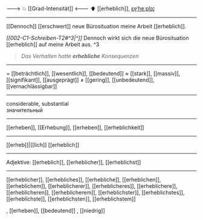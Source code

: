 ---> 💥 [[Grad-Intensität]] <---
⬆️ [[erheblich]], [ɛɐ̯ˈheːplɪç](https://youglish.com/pronounce/erheblich/german)

---
[[Dennoch]] [[erschwert]] neue Bürosituation meine Arbeit [[erheblich]].

*[[002-C1-Schreiben-T2#^3|^]]* Dennoch wirkt sich die neue Bürosituation [[erheblich]] auf meine Arbeit aus. ^3


> _Das Verhalten hatte_ **_erhebliche_** _Konsequenzen_

---
= [[beträchtlich]], [[wesentlich]], [[bedeutend]]
≈ [[stark]], [[massiv]], [[signifikant]], [[ausgeprägt]]
≠ [[gering]], [[unbedeutend]], [[vernachlässigbar]]

---
considerable, substantial  
значительный

---
[[erheben]], [[Erhebung]], [[erheben]], [[erheblichkeit]]

---
[[erheb]]|[[lich]]
[[erheblich]]


---
Adjektive: [[erheblich]], [[erheblicher]], [[erheblichst]]

---
[[erheblicher]], [[erhebliches]], [[erhebliche]], [[erheblichen]], [[erheblichem]], [[erheblicherer]], [[erheblicheres]], [[erheblichere]], [[erheblicheren]], [[erheblicherem]], [[erheblichster]], [[erheblichstes]], [[erheblichste]], [[erheblichsten]], [[erheblichstem]]

, [[erheben]], [[bedeutend]]
, [[niedrig]]